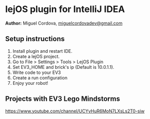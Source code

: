 # lejOS plugin for IntelliJ IDEA

**Author:** Miguel Cordova, miguelcordovadev@gmail.com

## Setup instructions

1. Install plugin and restart IDE.
2. Create a lejOS project.
3. Go to File > Settings > Tools > LejOS Plugin
4. Set EV3_HOME and brick's ip (Default is 10.0.1.1).
5. Write code to your EV3
6. Create a run configuration
7. Enjoy your robot!

## Projects with EV3 Lego Mindstorms

 https://www.youtube.com/channel/UCYvHuR6MoN7LXsLs2T0-siw
